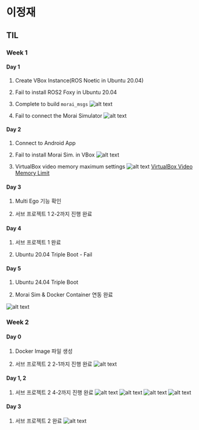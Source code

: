 # 이정재

## TIL

### Week 1

#### Day 1
1. Create VBox Instance(ROS Noetic in Ubuntu 20.04)

2. Fail to install ROS2 Foxy in Ubuntu 20.04

3. Complete to build `morai_msgs`
![alt text](img/morai_msg.png)

4. Fail to connect the Morai Simulator
![alt text](img/launcher_updater.png)

#### Day 2
1. Connect to Android App

2. Fail to install Morai Sim. in VBox
![alt text](img/morai_sim_in_vbox.png)

3. VirtualBox video memory maximum settings
![alt text](img/video_memory_settings.png)
[VirtualBox Video Memory Limit](https://forums.virtualbox.org/viewtopic.php?t=107806)

#### Day 3
1. Multi Ego 기능 확인

2. 서브 프로젝트 1 2-2까지 진행 완료

#### Day 4
1. 서브 프로젝트 1 완료

2. Ubuntu 20.04 Triple Boot - Fail

#### Day 5
1. Ubuntu 24.04 Triple Boot

2. Morai Sim & Docker Container 연동 완료

![alt text](img/morai_docker.png)


### Week 2

#### Day 0
1. Docker Image 파일 생성

2. 서브 프로젝트 2 2-1까지 진행 완료
![alt text](img/morai_mgeo.png)

#### Day 1, 2
1. 서브 프로젝트 2 4-2까지 진행 완료
![alt text](img/path_maker.png)
![alt text](img/path_pub.png)
![alt text](img/dijkstra_path.png)
![alt text](img/pure_pursuit.png)

#### Day 3
1. 서브 프로젝트 2 완료
![alt text](img/acc.png)